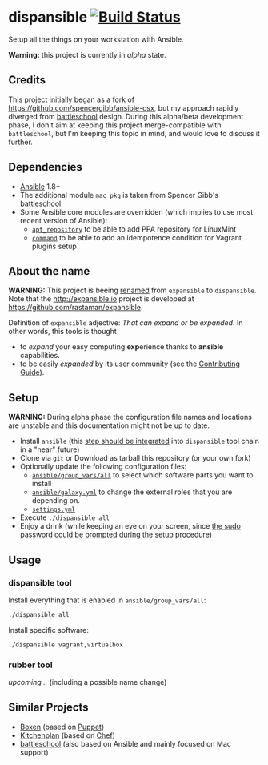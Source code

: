 # dispansible [![Build Status](https://travis-ci.org/gildegoma/dispansible.svg?branch=master)](https://travis-ci.org/gildegoma/dispansible)

Setup all the things on your workstation with Ansible.

**Warning:** this project is currently in *alpha* state.

## Credits

This project initially began as a fork of https://github.com/spencergibb/ansible-osx, but my approach rapidly diverged from [battleschool](https://github.com/spencergibb/battleschool) design. During this alpha/beta development phase, I don't aim at keeping this project merge-compatible with `battleschool`, but I'm keeping this topic in mind, and would love to discuss it further.

## Dependencies

* [Ansible](http://ansible.com) 1.8+
* The additional module `mac_pkg` is taken from Spencer Gibb's [battleschool](https://github.com/spencergibb/battleschool/blob/v0.4.0/share/library/mac_pkg)
* Some Ansible core modules are overridden (which implies to use most recent version of Ansible):
  * [`apt_repository`](https://github.com/ansible/ansible-modules-core/pull/190) to be able to add PPA repository for LinuxMint
  * [`command`](https://github.com/ansible/ansible-modules-core/pull/513) to be able to add an idempotence condition for Vagrant plugins setup

## About the name

**WARNING:** This project is beeing [renamed](https://github.com/gildegoma/dispansible/issues/5) from `expansible` to `dispansible`.
Note that the http://expansible.io project is developed at https://github.com/rastaman/expansible.

Definition of `expansible` adjective: *That can expand or be expanded*. In other words, this tools is thought 

* to *expand* your easy computing **exp**erience thanks to **ansible** capabilities.
* to be easily *expanded* by its user community (see the [Contributing Guide](https://github.com/gildegoma/expansible/blob/master/CONTRIBUTING.md)).

## Setup

**WARNING:** During alpha phase the configuration file names and locations are unstable and this documentation might not be up to date.

* Install `ansible` (this [step should be integrated](https://github.com/gildegoma/dispansible/issues/1) into `dispansible` tool chain in a "near" future)
* Clone via `git` or Download as tarball this repository (or your own fork)
* Optionally update the following configuration files:
  * [`ansible/group_vars/all`](https://github.com/gildegoma/dispansible/blob/master/ansible/group_vars/all) to select which software parts you want to install
  * [`ansible/galaxy.yml`](https://github.com/gildegoma/dispansible/blob/master/ansible/galaxy.yml) to change the external roles that you are depending on.
  * [`settings.yml`](https://github.com/gildegoma/dispansible/blob/master/settings.yml)
* Execute `./dispansible all`
* Enjoy a drink (while keeping an eye on your screen, since [the sudo password could be prompted](https://github.com/gildegoma/dispansible/issues/2) during the setup procedure)

## Usage

### dispansible tool

Install everything that is enabled in `ansible/group_vars/all`:

```bash
./dispansible all
```

Install specific software:

```
./dispansible vagrant,virtualbox
```

### rubber tool

*upcoming...* (including a possible name change)

## Similar Projects

* [Boxen](https://boxen.github.com/) (based on [Puppet](http://puppetlabs.com/))
* [Kitchenplan](http://kitchenplan.github.io/kitchenplan/) (based on [Chef](https://www.chef.io/))
* [battleschool](https://github.com/spencergibb/battleschool) (also based on Ansible and mainly focused on Mac support)

